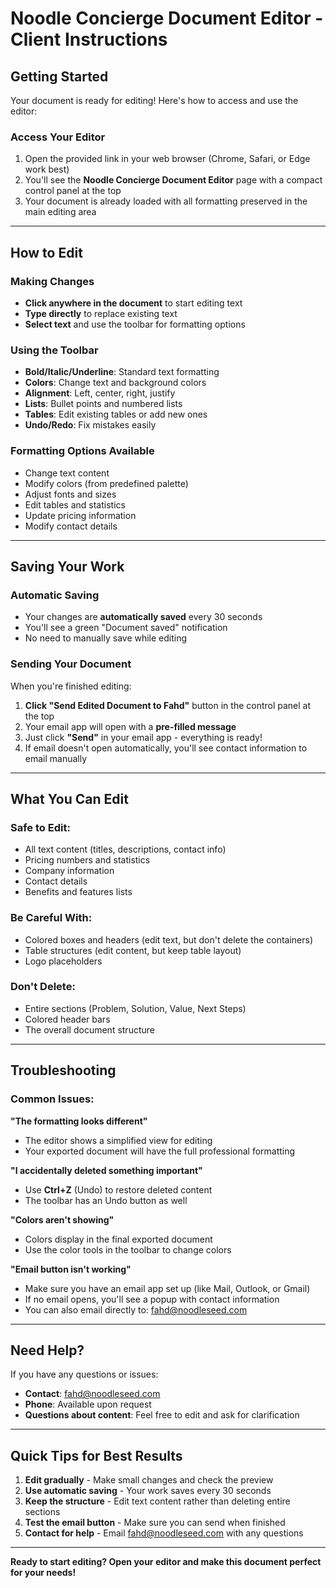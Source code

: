 # Noodle Concierge Document Editor - Client Instructions

## Getting Started

Your document is ready for editing! Here's how to access and use the editor:

### **Access Your Editor**
1. Open the provided link in your web browser (Chrome, Safari, or Edge work best)
2. You'll see the **Noodle Concierge Document Editor** page with a compact control panel at the top
3. Your document is already loaded with all formatting preserved in the main editing area

---

## How to Edit

### **Making Changes**
- **Click anywhere in the document** to start editing text
- **Type directly** to replace existing text
- **Select text** and use the toolbar for formatting options

### **Using the Toolbar**
- **Bold/Italic/Underline**: Standard text formatting
- **Colors**: Change text and background colors
- **Alignment**: Left, center, right, justify
- **Lists**: Bullet points and numbered lists
- **Tables**: Edit existing tables or add new ones
- **Undo/Redo**: Fix mistakes easily

### **Formatting Options Available**
- Change text content
- Modify colors (from predefined palette)
- Adjust fonts and sizes
- Edit tables and statistics
- Update pricing information
- Modify contact details

---

## Saving Your Work

### **Automatic Saving**
- Your changes are **automatically saved** every 30 seconds
- You'll see a green "Document saved" notification
- No need to manually save while editing

### **Sending Your Document**
When you're finished editing:

1. **Click "Send Edited Document to Fahd"** button in the control panel at the top
2. Your email app will open with a **pre-filled message**
3. Just click **"Send"** in your email app - everything is ready!
4. If email doesn't open automatically, you'll see contact information to email manually

---

## What You Can Edit

### **Safe to Edit:**
- All text content (titles, descriptions, contact info)
- Pricing numbers and statistics
- Company information
- Contact details
- Benefits and features lists

### **Be Careful With:**
- Colored boxes and headers (edit text, but don't delete the containers)
- Table structures (edit content, but keep table layout)
- Logo placeholders

### **Don't Delete:**
- Entire sections (Problem, Solution, Value, Next Steps)
- Colored header bars
- The overall document structure

---

## Troubleshooting

### **Common Issues:**

**"The formatting looks different"**
- The editor shows a simplified view for editing
- Your exported document will have the full professional formatting

**"I accidentally deleted something important"**
- Use **Ctrl+Z** (Undo) to restore deleted content
- The toolbar has an Undo button as well

**"Colors aren't showing"**
- Colors display in the final exported document
- Use the color tools in the toolbar to change colors

**"Email button isn't working"**
- Make sure you have an email app set up (like Mail, Outlook, or Gmail)
- If no email opens, you'll see a popup with contact information
- You can also email directly to: fahd@noodleseed.com

---

## Need Help?

If you have any questions or issues:
- **Contact**: fahd@noodleseed.com
- **Phone**: Available upon request
- **Questions about content**: Feel free to edit and ask for clarification

---

## Quick Tips for Best Results

1. **Edit gradually** - Make small changes and check the preview
2. **Use automatic saving** - Your work saves every 30 seconds  
3. **Keep the structure** - Edit text content rather than deleting entire sections
4. **Test the email button** - Make sure you can send when finished
5. **Contact for help** - Email fahd@noodleseed.com with any questions

---

**Ready to start editing? Open your editor and make this document perfect for your needs!**